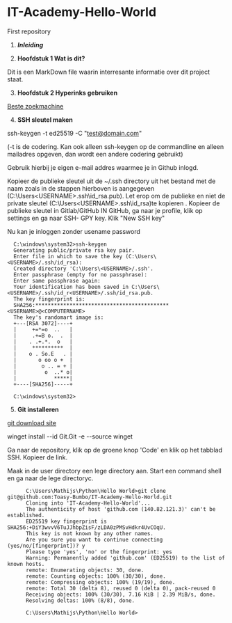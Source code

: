 # IT-Academy-Hello-World
First repository
1. _**Inleiding**_

3. **Hoofdstuk 1 Wat is dit?**

Dit is een MarkDown file waarin interresante informatie over dit project staat.

3. **Hoofdstuk 2 Hyperinks gebruiken**

[Beste zoekmachine](https://duckduckgo.com)

4. **SSH sleutel maken**

ssh-keygen -t ed25519 -C "test@domain.com"

(-t is de codering. Kan ook alleen ssh-keygen <enter> op de commandline en alleen mailadres opgeven, dan wordt een andere codering gebruikt) 

Gebruik hierbij je eigen e-mail addres waarmee je in Github inlogd.

Kopieer de publieke sleutel uit de ~/.ssh directory uit het bestand met de naam zoals in de stappen hierboven is aangegeven (C:\Users\<USERNAME>\.ssh\id_rsa.pub).
Let erop om de publieke en niet de private sleutel (C:\Users\<USERNAME>\.ssh\id_rsa)te kopieren . Kopieer de publieke sleutel in Gitlab/GitHub
IN GitHub, ga naar je profile, klik op settings en ga naar SSH- GPY key.
Klik "New SSH key"

Nu kan je inloggen zonder usename password

      C:\windows\system32>ssh-keygen
      Generating public/private rsa key pair.
      Enter file in which to save the key (C:\Users\<USERNAME>/.ssh/id_rsa):
      Created directory 'C:\Users\<USERNAME>/.ssh'.
      Enter passphrase (empty for no passphrase):
      Enter same passphrase again:
      Your identification has been saved in C:\Users\<USERNAME>/.ssh/id_r<USERNAME>/.ssh/id_rsa.pub.
      The key fingerprint is:
      SHA256:******************************************* <USERNAME>@<COMPUTERNAME>
      The key's randomart image is:
      +---[RSA 3072]----+
      |     +=*=o  ..   |
      |     .+=B o.  .  |
      |    . .+.*.  o   |
      |     **********  |
      |    o . So.E   . |
      |       o oo o +  |
      |        o .. = + |
      |         o  ..* o|
      |            *****|
      +----[SHA256]-----+

      C:\windows\system32>


5. **Git installeren**

  [git download site](https://git-scm.com/download/win)

  winget install --id Git.Git -e --source winget
  
  Ga naar de repository, klik op de groene knop 'Code' en klik op het tabblad SSH. Kopieer de link.
  
  Maak in de user directory een lege directory aan. Start een command shell en ga naar de lege directoryc.
  
          C:\Users\Mathijs\Python\Hello World>git clone git@github.com:Toasy-Bumbo/IT-Academy-Hello-World.git
          Cloning into 'IT-Academy-Hello-World'...
          The authenticity of host 'github.com (140.82.121.3)' can't be established.
          ED25519 key fingerprint is SHA256:+DiY3wvvV6TuJJhbpZisF/zLDA0zPMSvHdkr4UvCOqU.
          This key is not known by any other names.
          Are you sure you want to continue connecting (yes/no/[fingerprint])? y
          Please type 'yes', 'no' or the fingerprint: yes
          Warning: Permanently added 'github.com' (ED25519) to the list of known hosts.
          remote: Enumerating objects: 30, done.
          remote: Counting objects: 100% (30/30), done.
          remote: Compressing objects: 100% (19/19), done.
          remote: Total 30 (delta 8), reused 0 (delta 0), pack-reused 0
          Receiving objects: 100% (30/30), 7.16 KiB | 2.39 MiB/s, done.
          Resolving deltas: 100% (8/8), done.

          C:\Users\Mathijs\Python\Hello World>
  
  
  


